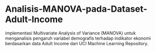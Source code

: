 # Analisis-MANOVA-pada-Dataset-Adult-Income
implementasi Multivariate Analysis of Variance (MANOVA) untuk menganalisis pengaruh variabel demografis terhadap indikator ekonomi berdasarkan data Adult Income dari UCI Machine Learning Repository.
